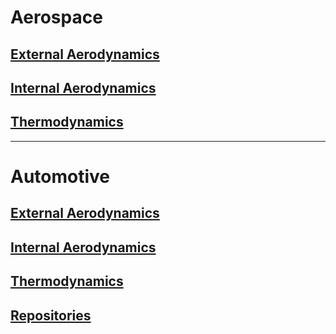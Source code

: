 # Aerospace

## [External Aerodynamics](../docs/testcases_aerospace_external-aerodynamics.md)

## [Internal Aerodynamics](../docs/testcases_aerospace_internal-aerodynamics.md)

## [Thermodynamics](../docs/testcases_aerospace_thermodynamics.md)

* * * 

# Automotive

## [External Aerodynamics](../docs/testcases_automotive_external-aerodynamics.md)

## [Internal Aerodynamics](../docs/testcases_automotive_internal-aerodynamics.md)

## [Thermodynamics](../docs/testcases_automotive_thermodynamics.md)


## [Repositories](../docs/testcases_repositories.md)
